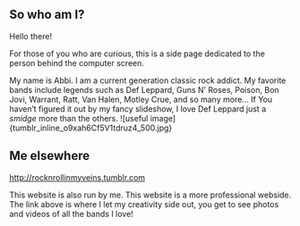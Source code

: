 ## So who am I? 

Hello there! 

For those of you who are curious, this is a side page dedicated to the person behind the computer screen.

My name is Abbi.  I am a current generation classic rock addict.  My favorite bands include legends such as Def Leppard, Guns N’ Roses, Poison, Bon Jovi, Warrant, Ratt, Van Halen, Motley Crue, and so many more… If You haven’t figured it out by my fancy slideshow, I love Def Leppard just a *smidge* more than the others.
![useful image]{tumblr_inline_o9xah6Cf5V1tdruz4_500.jpg}
## Me elsewhere

http://rocknrollinmyveins.tumblr.com

This website is also run by me. This website is a more professional webside. The link above is where I let my creativity side out, you get to see photos and videos of all the bands I love!
